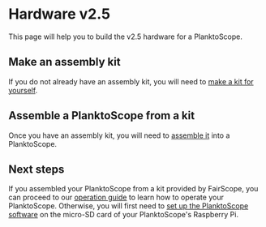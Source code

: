 # Hardware v2.5

This page will help you to build the v2.5 hardware for a PlanktoScope.

## Make an assembly kit

If you do not already have an assembly kit, you will need to [make a kit for yourself](kit/index.md).

## Assemble a PlanktoScope from a kit

Once you have an assembly kit, you will need to [assemble it](assembly/index.md) into a PlanktoScope.

## Next steps

If you assembled your PlanktoScope from a kit provided by FairScope, you can proceed to our [operation guide](../../../operation/index.md) to learn how to operate your PlanktoScope. Otherwise, you will first need to [set up the PlanktoScope software](../../software/index.md) on the micro-SD card of your PlanktoScope's Raspberry Pi.
